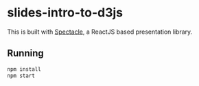 # slides-intro-to-d3js

This is built with [Spectacle](https://github.com/FormidableLabs/spectacle), a ReactJS based presentation library.

## Running

```bash
npm install
npm start
```
